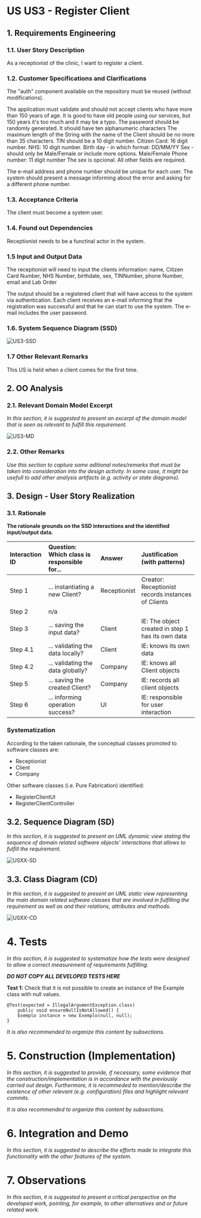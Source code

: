 # US US3 - Register Client

## 1. Requirements Engineering


### 1.1. User Story Description

As a receptionist of the clinic, I want to register a client.

### 1.2. Customer Specifications and Clarifications 

The "auth" component available  on the repository must be reused (without modifications).

The application must validate and should not accept clients who have more than 150 years of age.
It is good to have old people using our services, but 150 years it's too much and it may be a typo.
The password should be randomly generated. It should have ten alphanumeric characters
The maximum length of the String with the name of the Client should be no more than 35 characters.
TIN should be a 10 digit number.
Citizen Card: 16 digit number.
NHS: 10 digit number.
Birth day - in which format: DD/MM/YY
Sex - should only be Male/Female or include more options. Male/Female
Phone number: 11 digit number
The sex is opcional. All other fields are required. 

The e-mail address and phone number should be unique for each user. The system should present a message informing about the error and asking for a different phone number.

### 1.3. Acceptance Criteria

The client must become a system user.

### 1.4. Found out Dependencies

Receptionist needs to be a functinal actor in the system.

### 1.5 Input and Output Data

The receptionist will need to input the clients information: name, Citizen Card Number, NHS Number, birthdate, sex, TINNumber, phone Number, email and Lab Order

The output should be a registered client that will have access to the system via authentication.
Each client receives an e-mail informing that the registration was successful and that he can start to use the system. The e-mail includes the user password.

### 1.6. System Sequence Diagram (SSD)

![US3-SSD](US3-SSD.svg)


### 1.7 Other Relevant Remarks

This US is held when a client comes for the first time.

## 2. OO Analysis

### 2.1. Relevant Domain Model Excerpt 
*In this section, it is suggested to present an excerpt of the domain model that is seen as relevant to fulfill this requirement.* 

![US3-MD](US3-MD.svg)

### 2.2. Other Remarks

*Use this section to capture some aditional notes/remarks that must be taken into consideration into the design activity. In some case, it might be usefull to add other analysis artifacts (e.g. activity or state diagrams).* 



## 3. Design - User Story Realization 

### 3.1. Rationale

**The rationale grounds on the SSD interactions and the identified input/output data.**

| Interaction ID | Question: Which class is responsible for... | Answer  | Justification (with patterns)  |
|:-------------  |:--------------------- |:------------|:---------------------------- |
| Step 1  		 |	... instantiating a new Client?	 |   Receptionist          |  Creator: Receptionist records instances of Clients           |
| Step 2  		 |		n/a					 |             |                              |
| Step 3  		 |	... saving the input data?		 |      Client       | IE: The object created in step 1 has its own data                             |
| Step 4.1  		 |	... validating the data locally?						 |    Client         | IE: knows its own data                             |
| Step 4.2  		 |	... validating the data globally?						 |    Company         | IE: knows all Client objects                             |
| Step 5  		 |	... saving the created Client?						 |    Company         |    IE: records all client objects                          |
| Step 6  		 |	... informing operation success?						 |       UI      |    IE: responsible for user interaction                         |              

### Systematization ##

According to the taken rationale, the conceptual classes promoted to software classes are: 

 * Receptionist
 * Client
 * Company

Other software classes (i.e. Pure Fabrication) identified: 
 * RegisterClientUI  
 * RegisterClientController

## 3.2. Sequence Diagram (SD)

*In this section, it is suggested to present an UML dynamic view stating the sequence of domain related software objects' interactions that allows to fulfill the requirement.* 

![USXX-SD](US3-SD.svg)

## 3.3. Class Diagram (CD)

*In this section, it is suggested to present an UML static view representing the main domain related software classes that are involved in fulfilling the requirement as well as and their relations, attributes and methods.*

![USXX-CD](US3-CD.svg)

# 4. Tests 
*In this section, it is suggested to systematize how the tests were designed to allow a correct measurement of requirements fulfilling.* 

**_DO NOT COPY ALL DEVELOPED TESTS HERE_**

**Test 1:** Check that it is not possible to create an instance of the Example class with null values. 

	@Test(expected = IllegalArgumentException.class)
		public void ensureNullIsNotAllowed() {
		Exemplo instance = new Exemplo(null, null);
	}

*It is also recommended to organize this content by subsections.* 

# 5. Construction (Implementation)

*In this section, it is suggested to provide, if necessary, some evidence that the construction/implementation is in accordance with the previously carried out design. Furthermore, it is recommeded to mention/describe the existence of other relevant (e.g. configuration) files and highlight relevant commits.*

*It is also recommended to organize this content by subsections.* 

# 6. Integration and Demo 

*In this section, it is suggested to describe the efforts made to integrate this functionality with the other features of the system.*


# 7. Observations

*In this section, it is suggested to present a critical perspective on the developed work, pointing, for example, to other alternatives and or future related work.*





